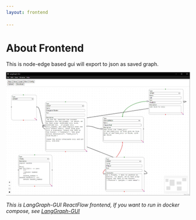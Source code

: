 ```yaml
---
layout: frontend

---
```



# About Frontend

This is node-edge based gui will export to json as saved graph.

![](/cover.webp)

*This is LangGraph-GUI ReactFlow frontend, If you want to run in docker compose, see [LangGraph-GUI](https://github.com/LangGraph-GUI/LangGraph-GUI)*

